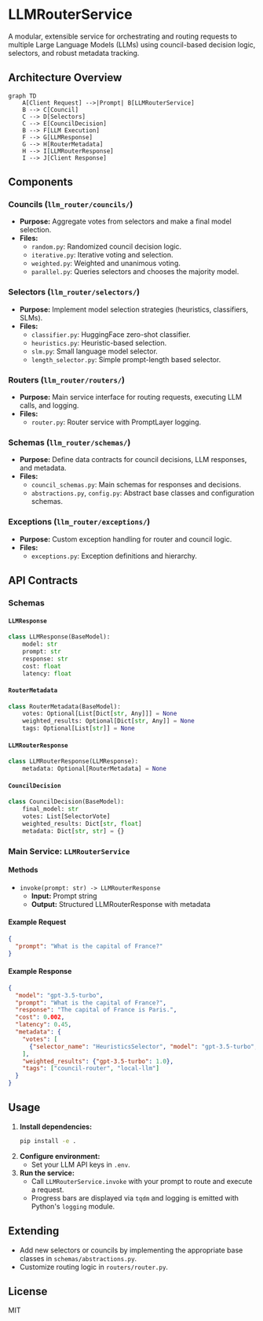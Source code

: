 # LLMRouterService

A modular, extensible service for orchestrating and routing requests to multiple Large Language Models (LLMs) using council-based decision logic, selectors, and robust metadata tracking.

## Architecture Overview

```mermaid
graph TD
    A[Client Request] -->|Prompt| B[LLMRouterService]
    B --> C[Council]
    C --> D[Selectors]
    C --> E[CouncilDecision]
    B --> F[LLM Execution]
    F --> G[LLMResponse]
    G --> H[RouterMetadata]
    H --> I[LLMRouterResponse]
    I --> J[Client Response]
```

## Components

### Councils (`llm_router/councils/`)
- **Purpose:** Aggregate votes from selectors and make a final model selection.
- **Files:**
  - `random.py`: Randomized council decision logic.
  - `iterative.py`: Iterative voting and selection.
  - `weighted.py`: Weighted and unanimous voting.
  - `parallel.py`: Queries selectors and chooses the majority model.

### Selectors (`llm_router/selectors/`)
- **Purpose:** Implement model selection strategies (heuristics, classifiers, SLMs).
- **Files:**
  - `classifier.py`: HuggingFace zero-shot classifier.
  - `heuristics.py`: Heuristic-based selection.
  - `slm.py`: Small language model selector.
  - `length_selector.py`: Simple prompt-length based selector.

### Routers (`llm_router/routers/`)
- **Purpose:** Main service interface for routing requests, executing LLM calls, and logging.
- **Files:**
  - `router.py`: Router service with PromptLayer logging.

### Schemas (`llm_router/schemas/`)
- **Purpose:** Define data contracts for council decisions, LLM responses, and metadata.
- **Files:**
  - `council_schemas.py`: Main schemas for responses and decisions.
  - `abstractions.py`, `config.py`: Abstract base classes and configuration schemas.

### Exceptions (`llm_router/exceptions/`)
- **Purpose:** Custom exception handling for router and council logic.
- **Files:**
  - `exceptions.py`: Exception definitions and hierarchy.

## API Contracts

### Schemas

#### `LLMResponse`
```python
class LLMResponse(BaseModel):
    model: str
    prompt: str
    response: str
    cost: float
    latency: float
```

#### `RouterMetadata`
```python
class RouterMetadata(BaseModel):
    votes: Optional[List[Dict[str, Any]]] = None
    weighted_results: Optional[Dict[str, Any]] = None
    tags: Optional[List[str]] = None
```

#### `LLMRouterResponse`
```python
class LLMRouterResponse(LLMResponse):
    metadata: Optional[RouterMetadata] = None
```

#### `CouncilDecision`
```python
class CouncilDecision(BaseModel):
    final_model: str
    votes: List[SelectorVote]
    weighted_results: Dict[str, float]
    metadata: Dict[str, str] = {}
```

### Main Service: `LLMRouterService`

#### Methods
- `invoke(prompt: str) -> LLMRouterResponse`
  - **Input:** Prompt string
  - **Output:** Structured LLMRouterResponse with metadata

#### Example Request
```json
{
  "prompt": "What is the capital of France?"
}
```

#### Example Response
```json
{
  "model": "gpt-3.5-turbo",
  "prompt": "What is the capital of France?",
  "response": "The capital of France is Paris.",
  "cost": 0.002,
  "latency": 0.45,
  "metadata": {
    "votes": [
      {"selector_name": "HeuristicsSelector", "model": "gpt-3.5-turbo", "weight": 1.0, "rationale": "Best for general knowledge."}
    ],
    "weighted_results": {"gpt-3.5-turbo": 1.0},
    "tags": ["council-router", "local-llm"]
  }
}
```

## Usage

1. **Install dependencies:**
   ```bash
   pip install -e .
   ```
2. **Configure environment:**
   - Set your LLM API keys in `.env`.
3. **Run the service:**
   - Call `LLMRouterService.invoke` with your prompt to route and execute a request.
   - Progress bars are displayed via `tqdm` and logging is emitted with Python's `logging` module.

## Extending
- Add new selectors or councils by implementing the appropriate base classes in `schemas/abstractions.py`.
- Customize routing logic in `routers/router.py`.

## License
MIT

